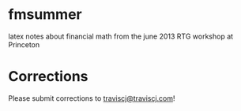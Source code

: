 fmsummer
========

latex notes about financial math from the june 2013 RTG workshop at Princeton

Corrections
===========
Please submit corrections to traviscj@traviscj.com!
